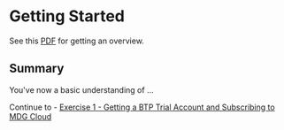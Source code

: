 # Getting Started

See this [PDF](./DAT162-Presentation.pdf) for getting an overview.

## Summary

You've now a basic understanding of ...

Continue to - [Exercise 1 - Getting a BTP Trial Account and Subscribing to MDG Cloud](../ex1/README.md)
